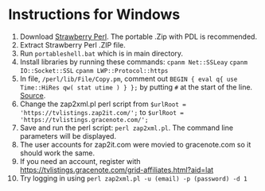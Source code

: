 # Instructions for Windows #

1.  Download [Strawberry Perl](https://strawberryperl.com/).  The portable .Zip with PDL is recommended.
2.  Extract Strawberry Perl .ZIP file.
3.  Run ```portableshell.bat``` which is in main directory.
4.  Install libraries by running these commands: ```cpanm Net::SSLeay``` ```cpanm IO::Socket::SSL``` ```cpanm LWP::Protocol::https```
5.  In file, ```/perl/lib/File/Copy.pm```, comment out ```BEGIN { eval q{ use Time::HiRes qw( stat utime ) } };``` by putting ```#``` at the start of the line.  [Source](https://bobhowto.wordpress.com/2019/11/01/how-to-fix-timehiresutime-unimplemented-in-this-platform-in-perl-on-windows/).
6.  Change the zap2xml.pl perl script from ```$urlRoot = 'https://tvlistings.zap2it.com/';``` to ```$urlRoot = 'https://tvlistings.gracenote.com/';```
7.  Save and run the perl script: ```perl zap2xml.pl```.  The command line parameters will be displayed.
8.  The user accounts for zap2it.com were movied to gracenote.com so it should work the same.
9.  If you need an account, register with https://tvlistings.gracenote.com/grid-affiliates.html?aid=lat
10.  Try logging in using ```perl zap2xml.pl -u (email) -p (password) -d 1```
